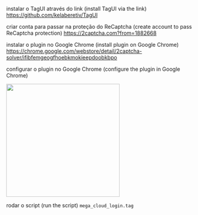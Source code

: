 instalar o TagUI através do link (install TagUI via the link) https://github.com/kelaberetiv/TagUI

criar conta para passar na proteção do ReCaptcha (create account to pass ReCaptcha protection) https://2captcha.com?from=1882668

instalar o plugin no Google Chrome (install plugin on Google Chrome) https://chrome.google.com/webstore/detail/2captcha-solver/ifibfemgeogfhoebkmokieepdoobkbpo

configurar o plugin no Google Chrome (configure the plugin in Google Chrome)

<img width="301" alt="" src="https://user-images.githubusercontent.com/2955762/116778802-93dd7c80-aa4a-11eb-88b8-8050cf3db88f.png">

rodar o script (run the script) `mega_cloud_login.tag`
